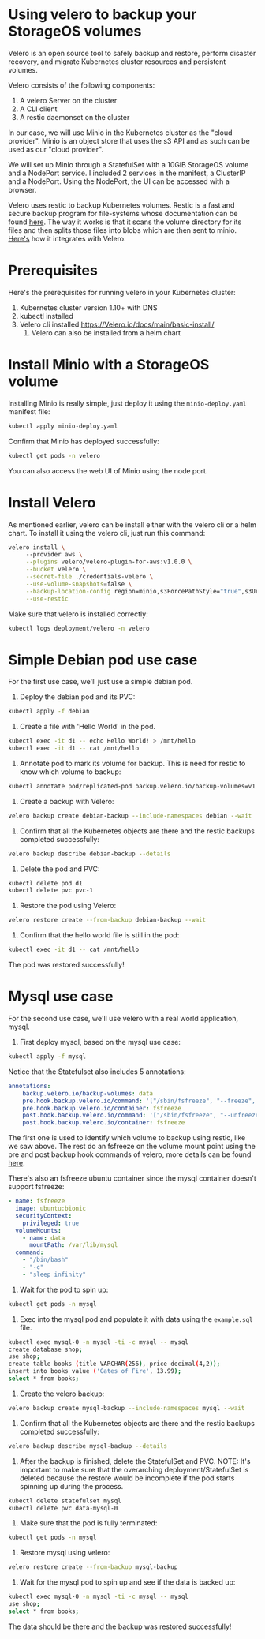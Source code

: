 # Using velero to backup your StorageOS volumes

Velero is an open source tool to safely backup and restore, perform disaster recovery, and migrate Kubernetes cluster resources and persistent volumes.

Velero consists of the following components:
1. A velero Server on the cluster
1. A CLI client
1. A restic daemonset on the cluster

In our case, we will use Minio in the Kubernetes cluster as the "cloud provider". Minio is an object store that uses the s3 API and as such can be used as our "cloud provider".

We will set up Minio through a StatefulSet with a 10GiB StorageOS volume and a NodePort service. I included 2 services in the manifest, a ClusterIP and a NodePort. Using the NodePort, the UI can be accessed with a browser.

Velero uses restic to backup Kubernetes volumes. Restic is a fast and secure backup program for file-systems whose documentation can be found [here](https://restic.readthedocs.io/en/latest/100_references.html). The way it works is that it scans the volume directory for its files and then splits those files into blobs which are then sent to minio. [Here's](https://velero.io/docs/main/restic/) how it integrates with Velero.

# Prerequisites

Here's the prerequisites for running velero in your Kubernetes cluster:

1. Kubernetes cluster version 1.10+ with DNS
1. kubectl installed
1. Velero cli installed https://Velero.io/docs/main/basic-install/
    1. Velero can also be installed from a helm chart

# Install Minio with a StorageOS volume

Installing Minio is really simple, just deploy it using the `minio-deploy.yaml` manifest file:

```bash
kubectl apply minio-deploy.yaml
```

Confirm that Minio has deployed successfully:

```bash
kubectl get pods -n velero
```

You can also access the web UI of Minio using the node port.

# Install Velero

As mentioned earlier, velero can be install either with the velero cli or a helm chart. To install it using the velero cli, just run this command:

```bash
velero install \                                      
     --provider aws \
     --plugins velero/velero-plugin-for-aws:v1.0.0 \
     --bucket velero \
     --secret-file ./credentials-velero \
     --use-volume-snapshots=false \
     --backup-location-config region=minio,s3ForcePathStyle="true",s3Url=http://minio.velero.svc:9000 \
     --use-restic
```

Make sure that velero is installed correctly:

```bash
kubectl logs deployment/velero -n velero
```

# Simple Debian pod use case

For the first use case, we'll just use a simple debian pod.

1. Deploy the debian pod and its PVC:

```bash
kubectl apply -f debian
```

1. Create a file with 'Hello World' in the pod.

```bash
kubectl exec -it d1 -- echo Hello World! > /mnt/hello
kubectl exec -it d1 -- cat /mnt/hello
```

1. Annotate pod to mark its volume for backup. This is need for restic to know which volume to backup:

```bash
kubectl annotate pod/replicated-pod backup.velero.io/backup-volumes=v1
```

1. Create a backup with Velero:

```bash
velero backup create debian-backup --include-namespaces debian --wait
```

1. Confirm that all the Kubernetes objects are there and the restic backups completed successfully:

```bash
velero backup describe debian-backup --details
```

1. Delete the pod and PVC:

```bash
kubectl delete pod d1
kubectl delete pvc pvc-1
```

1. Restore the pod using Velero:

```bash
velero restore create --from-backup debian-backup --wait
```

1. Confirm that the hello world file is still in the pod:

```bash
kubectl exec -it d1 -- cat /mnt/hello
```

The pod was restored successfully!

# Mysql use case

For the second use case, we'll use velero with a real world application, mysql.

1. First deploy mysql, based on the mysql use case:

```bash
kubectl apply -f mysql
```

Notice that the Statefulset also includes 5 annotations:

```yaml
annotations:
    backup.velero.io/backup-volumes: data
    pre.hook.backup.velero.io/command: '["/sbin/fsfreeze", "--freeze", "/var/lib/mysql"]'
    pre.hook.backup.velero.io/container: fsfreeze
    post.hook.backup.velero.io/command: '["/sbin/fsfreeze", "--unfreeze", "/var/lib/mysql"]'
    post.hook.backup.velero.io/container: fsfreeze
```

The first one is used to identify which volume to backup using restic, like we saw above. The rest do an fsfreeze on the volume mount point using the pre and post backup hook commands of velero, more details can be found [here](https://velero.io/docs/main/hooks/).

There's also an fsfreeze ubuntu container since the mysql container doesn't support fsfreeze:

```yaml
- name: fsfreeze
  image: ubuntu:bionic
  securityContext:
    privileged: true
  volumeMounts:
    - name: data
      mountPath: /var/lib/mysql
  command:
    - "/bin/bash"
    - "-c"
    - "sleep infinity"
```

1. Wait for the pod to spin up:

```bash
kubectl get pods -n mysql
```

1. Exec into the mysql pod and populate it with data using the `example.sql` file.

```bash
kubectl exec mysql-0 -n mysql -ti -c mysql -- mysql
create database shop;
use shop;
create table books (title VARCHAR(256), price decimal(4,2));
insert into books value ('Gates of Fire', 13.99);
select * from books;
```
1. Create the velero backup:

```bash
velero backup create mysql-backup --include-namespaces mysql --wait
```

1. Confirm that all the Kubernetes objects are there and the restic backups completed successfully:

```bash
velero backup describe mysql-backup --details
```

1. After the backup is finished, delete the StatefulSet and PVC. NOTE: It's important to make sure that the overarching deployment/StatefulSet is deleted because the restore would be incomplete if the pod starts spinning up during the process.

```bash
kubectl delete statefulset mysql
kubectl delete pvc data-mysql-0
```

1. Make sure that the pod is fully terminated:

```bash
kubectl get pods -n mysql
```

1. Restore mysql using velero:

```bash
velero restore create --from-backup mysql-backup
```

1. Wait for the mysql pod to spin up and see if the data is backed up:

```bash
kubectl exec mysql-0 -n mysql -ti -c mysql -- mysql
use shop;
select * from books;
```

The data should be there and the backup was restored successfully!